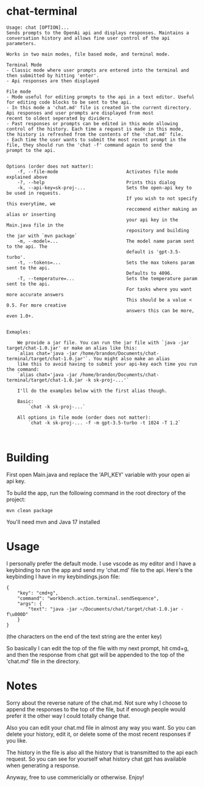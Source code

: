 # chat-terminal
```
Usage: chat [OPTION]...
Sends prompts to the OpenAi api and displays responses. Maintains a conversation history and allows fine user control of the api
parameters.

Works in two main modes, file based mode, and terminal mode.

Terminal Mode
- Classic mode where user prompts are entered into the terminal and then submitted by hitting 'enter'. 
- Api responses are then displayed

File mode
- Mode useful for editing prompts to the api in a text editor. Useful for editing code blocks to be sent to the api. 
- In this mode a 'chat.md' file is created in the current directory. Api responses and user prompts are displayed from most
recent to oldest seperated by dividers. 
- Past responses or prompts can be edited in this mode allowing control of the history. Each time a request is made in this mode,
the history is refreshed from the contents of the 'chat.md' file. 
- Each time the user wants to submit the most recent prompt in the file, they should run the 'chat -f' command again to send the 
prompt to the api.


Options (order does not matter):
    -f, --file-mode                         Activates file mode explained above
    -?, --help                              Prints this dialog
    -k, --api-key=sk-proj-...               Sets the open-api key to be used in requests.
                                            If you wish to not specify this everytime, we
                                            reccomend either making an alias or inserting 
                                            your api key in the Main.java file in the 
                                            repository and building the jar with `mvn package`
    -m, --model=...                         The model name param sent to the api. The 
                                            default is 'gpt-3.5-turbo'. 
    -t, --tokens=...                        Sets the max tokens param sent to the api. 
                                            Defaults to 4096.
    -T, --temperature=...                   Sets the temperature param sent to the api.
                                            For tasks where you want more accurate answers
                                            This should be a value < 0.5. For more creative
                                            answers this can be more, even 1.0+.


Exmaples:

    We provide a jar file. You can run the jar file with `java -jar target/chat-1.0.jar' or make an alias like this:
    `alias chat='java -jar /home/brandon/Documents/chat-terminal/target/chat-1.0.jar'`. You might also make an alias 
    like this to avoid having to submit your api-key each time you run the command: 
    `alias chat='java -jar /home/brandon/Documents/chat-terminal/target/chat-1.0.jar -k sk-proj-...'`
    
    I'll do the examples below with the first alias though.

    Basic:
        `chat -k sk-proj-...`

    All options in file mode (order does not matter):
        `chat -k sk-proj-... -f -m gpt-3.5-turbo -t 1024 -T 1.2`

                        

```

# Building
First open Main.java and replace the 'API_KEY' variable with your open ai api key.

To build the app, run the following command in the root directory of the project:
```
mvn clean package
```

You'll need mvn and Java 17 installed


# Usage
I personally prefer the default mode. I use vscode as my editor and I have a keybinding to run the app and send my 'chat.md' file to the api. Here's the keybinding I have in my keybindings.json file:
```
{
    "key": "cmd+g",
    "command": "workbench.action.terminal.sendSequence",
    "args": {
        "text": "java -jar ~/Documents/chat/target/chat-1.0.jar -f\u000D"
    }
}
```
(the characters on the end of the text string are the enter key)

So basically I can edit the top of the file with my next prompt, hit cmd+g, and then the response from chat gpt will be appended to the top of the 'chat.md' file in the directory. 

# Notes
Sorry about the reverse nature of the chat.md. Not sure why I choose to append the responses to the top of the file, but if enough people would prefer it the other way I could totally change that.

Also you can edit your chat.md file in almost any way you want. So you can delete your history, edit it, or delete some of the most recent responses if you like.

The history in the file is also all the history that is transmitted to the api each request. So you can see for yourself what history chat gpt has available when generating a response.

Anyway, free to use commericially or otherwise. Enjoy!



